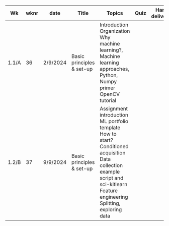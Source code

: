 | Wk | wknr | date | Title | Topics | Quiz | Hand in deliverable | ~~Géron (Ed2)~~ | ~~Bradski~~ |
|----|------|------|-------|--------|------|---------------------|------------------|-------------|
| 1.1/A | 36 | 2/9/2024 | Basic principles & set-up | Introduction <br> Organization <br> Why machine learning?, Machine learning approaches, Python, Numpy primer OpenCV tutorial | | | ~~1-22~~ | ~~769-779~~ |
| 1.2/B | 37 | 9/9/2024 | Basic principles & set-up | Assignment introduction ML portfolio template How to start? Conditioned acquisition Data collection example script and sci-kitlearn Feature engineering Splitting, exploring data | | | ~~23-34 35-83 493-498 511-512 526-545~~ | ~~770-771~~ |